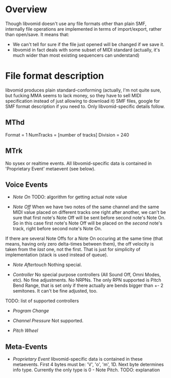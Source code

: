 Overview
========

Though libvomid doesn't use any file formats other than plain SMF,
internally file operations are implemented in terms of import/export, rather than open/save.
It means that:
* We can't tell for sure if the file just opened will be changed if we save it.
* libvomid in fact deals with some subset of MIDI standard (actually, it's much wider than
most existing sequencers can understand)

File format description
=======================

libvomid produces plain standard-conforming (actually, I'm not quite sure, but
fucking MMA seems to lack money, so they have to sell MIDI specification instead of
just allowing to download it) SMF files, google for SMF format description if you need to.
Only libvomid-specific details follow.

MThd
----

Format = 1
NumTracks = [number of tracks]
Division = 240

MTrk
----

No sysex or realtime events. All libvomid-specific data is contained in 'Proprietary Event'
metaevent (see below).

Voice Events
------------

* *Note On*
TODO: algorithm for getting actual note value

* *Note Off*
When we have two notes of the same channel and the same MIDI value placed on different tracks
one right after another, we can't be sure that first note's Note Off will be sent before
second note's Note On. So in this case first note's Note Off will be placed on the
*second* note's track, right before second note's Note On.

If there are several Note Offs for a Note On occuring at the same time (that means,
having only zero delta-times between them), the off velocity is taken from the *last* one,
not the first. That is just for simplicity of implementation (stack is used instead of queue).

* *Note Aftertouch*
Nothing special.

* *Controller*
No special purpose controllers (All Sound Off, Omni Modes, etc). No fine adjustments. No NRPNs.
The only RPN supported is Pitch Bend Range, that is set only if
there actually are bends bigger than +- 2 semitones. It can't be fine adjusted, too.

TODO: list of supported controllers

* *Program Change*

* *Channel Pressure*
Not supported.

* *Pitch Wheel*

Meta-Events
----------

* *Proprietary Event*
libvomid-specific data is contained in these metaevents. First 4 bytes must be: 'V', 'o', 'm', 1D.
Next byte determines info type. Currently the only type is 0 - Note Pitch. TODO: explanation
